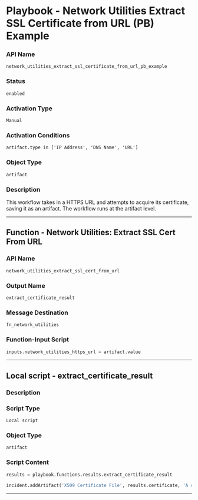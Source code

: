 <!--
    DO NOT MANUALLY EDIT THIS FILE
    THIS FILE IS AUTOMATICALLY GENERATED WITH resilient-sdk codegen
    Generated with resilient-sdk v50.0.151
-->

# Playbook - Network Utilities Extract SSL Certificate from URL (PB) Example

### API Name
`network_utilities_extract_ssl_certificate_from_url_pb_example`

### Status
`enabled`

### Activation Type
`Manual`

### Activation Conditions
`artifact.type in ['IP Address', 'DNS Name', 'URL']`

### Object Type
`artifact`

### Description
This workflow takes in a HTTPS URL and attempts to acquire its certificate, saving it as an artifact.
The workflow runs at the artifact level.


---
## Function - Network Utilities: Extract SSL Cert From URL

### API Name
`network_utilities_extract_ssl_cert_from_url`

### Output Name
`extract_certificate_result`

### Message Destination
`fn_network_utilities`

### Function-Input Script
```python
inputs.network_utilities_https_url = artifact.value
```

---

## Local script - extract_certificate_result

### Description


### Script Type
`Local script`

### Object Type
`artifact`

### Script Content
```python
results = playbook.functions.results.extract_certificate_result

incident.addArtifact('X509 Certificate File', results.certificate, 'A certificate file gathered from provided the provided URL')

```

---

